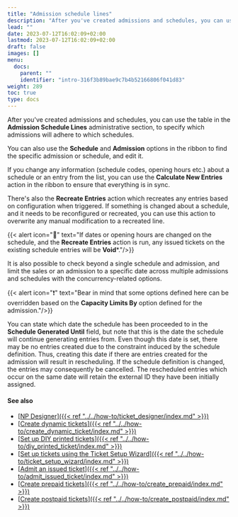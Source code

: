 ```yaml
---
title: "Admission schedule lines"
description: "After you've created admissions and schedules, you can use the table in the Admission Schedule Lines administrative section, to specify which admissions will adhere to which schedules."
lead: ""
date: 2023-07-12T16:02:09+02:00
lastmod: 2023-07-12T16:02:09+02:00
draft: false
images: []
menu:
  docs:
    parent: ""
    identifier: "intro-316f3b89bae9c7b4b52166806f041d83"
weight: 289
toc: true
type: docs
---
```


After you've created admissions and schedules, you can use the table in the **Admission Schedule Lines** administrative section, to specify which admissions will adhere to which schedules.

You can also use the **Schedule** and **Admission** options in the ribbon to find the specific admission or schedule, and edit it. 

If you change any information (schedule codes, opening hours etc.) about a schedule or an entry from the list, you can use the **Calculate New Entries** action in the ribbon to ensure that everything is in sync. 

There's also the **Recreate Entries** action which recreates any entries based on configuration when triggered. If something is changed about a schedule, and it needs to be reconfigured or recreated, you can use this action to overwrite any manual modification to a recreated line. 

{{< alert icon="📝" text="If dates or opening hours are changed on the schedule, and the <b>Recreate Entries</b> action is run, any issued tickets on the existing schedule entries will be <b>Void</b>*."/>}}

It is also possible to check beyond a single schedule and admission, and limit the sales or an admission to a specific date across multiple admissions and schedules with the concurrency-related options.

{{< alert icon="❗" text="Bear in mind that some options defined here can be overridden based on the <b>Capacity Limits By</b> option defined for the admission."/>}}


You can state which date the schedule has been proceeded to in the **Schedule Generated Until** field, but note that this is the date the schedule will continue generating entries from. Even though this date is set, there may be no entries created due to the constraint induced by the schedule definition. Thus, creating this date if there are entries created for the admission will result in rescheduling. If the schedule definition is changed, the entries may consequently be cancelled. The rescheduled entries which occur on the same date will retain the external ID they have been initially assigned. 

#### See also

- [<ins>NP Designer<ins>]({{< ref "../../how-to/ticket_designer/index.md" >}})
- [<ins>Create dynamic tickets<ins>]({{< ref "../../how-to/create_dynamic_ticket/index.md" >}})
- [<ins>Set up DIY printed tickets<ins>]({{< ref "../../how-to/diy_printed_ticket/index.md" >}})
- [<ins>Set up tickets using the Ticket Setup Wizard<ins>]({{< ref "../../how-to/ticket_setup_wizard/index.md" >}})
- [<ins>Admit an issued ticket<ins>]({{< ref "../../how-to/admit_issued_ticket/index.md" >}})
- [<ins>Create prepaid tickets<ins>]({{< ref "../../how-to/create_prepaid/index.md" >}})
- [<ins>Create postpaid tickets<ins>]({{< ref "../../how-to/create_postpaid/index.md" >}})